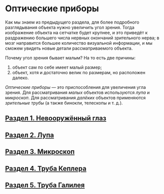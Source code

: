  # Оптические приборы
Как мы знаем из предыдущего раздела, для более подробного разглядывания объекта нужно увеличить угол зрения. Тогда изображение объекта на сетчатке будет крупнее, и это приведёт к раздражению большего числа нервных окончаний зрительного нерва; в мозг направится большее количество визуальной информации, и мы сможем увидеть новые детали рассматриваемого объекта.

Почему угол зрения бывает малым? На то есть две причины:
1) объект сам по себе имеет малый размер;
2) объект, хотя и достаточно велик по размерам, но расположен далеко.

_Оптические приборы_ — это приспособления для увеличения угла зрения. Для рассматривания _малых_ объектов используются _лупа_ и _микроскоп_. Для рассматривания _далёких_ объектов применяются _зрительные трубы_ (а также бинокли, телескопы и т. д.).
## [Раздел 1. Невооружённый глаз](/Оптические%20приборы/Невооружённый%20глаз.md)
## [Раздел 2. Лупа](/Оптические%20приборы/Лупа.md)
## [Раздел 3. Микроскоп](/Оптические%20приборы/Микроскоп.md)
## [Раздел 4. Труба Кеплера](/Оптические%20приборы/Труба%20Кеплера.md)
## [Раздел 5. Труба Галилея](/Оптические%20приборы/Труба%20Галилея.md)
